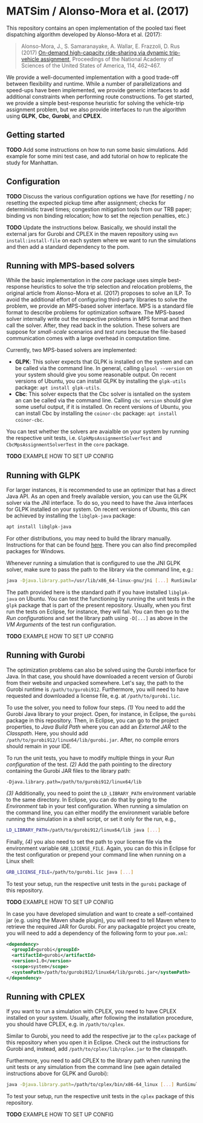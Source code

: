 # MATSim / Alonso-Mora et al. (2017)

This repository contains an open implementation of the pooled taxi fleet dispatching
algorithm developed by Alonso-Mora et al. (2017):

> Alonso-Mora, J., S. Samaranayake, A. Wallar, E. Frazzoli, D. Rus (2017) [On-demand high-capacity ride-sharing via dynamic trip-vehicle assignment](https://doi.org/10.1073/pnas.1611675114), Proceedings of the National Academy of Sciences of the United States of America, 114, 462–467.

We provide a well-documented implementation with a good trade-off between
flexibility and runtime. While a number of parallelizations and speed-ups have
been implemented, we provide generic interfaces to add additional constraints when
performing route constructions. To get started, we provide a simple best-response
heuristic for solving the vehicle-trip assignment problem, but we also provide
interfaces to run the algorithm using **GLPK**, **Cbc**, **Gurobi**, and **CPLEX**.

## Getting started

**TODO** Add some instructions on how to run some basic simulations. Add example for
some mini test case, and add tutorial on how to replicate the study for Manhattan.

## Configuration

**TODO** Discuss the various configuration options we have (for resetting / no resetting the expected pickup time after assignment; checks for deterministic travel times; congestion mitigation tools from our TRB paper; binding vs non binding relocation; how to set the rejection penalties, etc.)

**TODO** Update the instructions below. Basically, we should install the external jars for Gurobi and CPLEX in the maven repository using `mvn install:install-file` on each system where we want to run the simulations and then add a standard dependency to the pom.

## Running with MPS-based solvers

While the basic implementation in the *core* package uses simple best-response
heuristics to solve the trip selection and relocation problems, the original
article from Alonso-Mora et al. (2017) proposes to solve an ILP. To avoid the
additional effort of configuring third-party libraries to solve the problem,
we provide an MPS-based solver interface. MPS is a standard file format to
describe problems for optimization software. The MPS-based solver internally
write out the respective problems in MPS format and then call the solver. After,
they read back in the solution. These solvers are suppose for *small-scale*
scenarios and *test runs* because the file-based communication comes with a
large overhead in computation time.

Currently, two MPS-based solvers are implemented:

- **GLPK**: This solver expects that GLPK is installed on the system and can
be called via the command line. In general, calling `glpsol --version` on your system
should give you some reasonable output. On recent versions of Ubuntu, you can install
GLPK by installing the `glpk-utils` package: `apt install glpk-utils`.
- **Cbc**: This solver expects that the Cbc solver is isntalled on the system an
can be called via the command line. Calling `cbc version` should give some useful
output, if it is installed. On recent versions of Ubuntu, you can install
Cbc by installing the `coinor-cbc` package: `apt install coinor-cbc`.

You can test whether the solvers are avaialble on your system by running the
respective unit tests, i.e. `GlpkMpsAssignmentSolverTest` and `CbcMpsAssignmentSolverTest`
in the `core` package.

**TODO** EXAMPLE HOW TO SET UP CONFIG

## Running with GLPK

For larger instances, it is recommended to use an optimizer that has a direct
Java API. As an open and freely available version, you can use the GLPK solver
via the JNI interface. To do so, you need to have the Java interfaces for GLPK
installed on your system. On recent versions of Ubuntu, this can be achieved
by installing the `libglpk-java` package:

```sh
apt install libglpk-java
```

For other distributions, you may need to build the library manually. Instructions
for that can be found [here](http://glpk-java.sourceforge.net/). There you can
also find precompiled packages for Windows.

Whenever running a simulation that is configured to use the JNI GLPK solver,
make sure to pass the path to the library via the command line, e.g.:

```sh
java -Djava.library.path=/usr/lib/x86_64-linux-gnu/jni [...] RunSimulation [...]
```

The path provided here is the standard path if you have installed `libglpk-java`
on Ubuntu. You can test the functioning by running the unit tests in the `glpk`
package that is part of the present repository. Usually, when you first run
the tests on Eclipse, for instance, they will fail. You can then go to the
*Run configurations* and set the library path using `-D[...]` as
above in the *VM Arguments* of the test run configuration.

**TODO** EXAMPLE HOW TO SET UP CONFIG

## Running with Gurobi

The optimization problems can also be solved using the Gurobi interface for
Java. In that case, you should have downloaded a recent version of Gurobi from
their website and unpacked somewhere. Let's say, the path to the Gurobi runtime
is `/path/to/gurobi912`. Furthermore, you will need to have requested and downloaded
a license file, e.g. at `/path/to/gurobi.lic`.

To use the solver, you need to follow four steps. *(1)* You need to add the Gurobi
Java library to your project. Open, for instance, in Eclipse, the `gurobi` package
in this repository. Then, in Eclipse, you can go to the project properties, to
*Java Build Path* where you can add an *External JAR* to the *Classpath*. Here, you
should add `/path/to/gurobi912/linux64/lib/gurobi.jar`. After, no compile errors
should remain in your IDE.

To run the unit tests, you have to modify multiple things in your *Run configuration*
of the test. *(2)* Add the path pointing to the directory containing the Gurobi JAR
files to the library path:

```
-Djava.library.path=/path/to/gurobi912/linux64/lib
```

*(3)* Additionally, you need to point the `LD_LIBRARY_PATH` environment variable
to the same directory. In Eclipse, you can do that by going to the *Environment*
tab in your test configuration. When running a simulation on the command line,
you can either modify the environment variable before running the simulation in
a shell script, or set it only for the run, e.g.,

```sh
LD_LIBRARY_PATH=/path/to/gurobi912/linux64/lib java [...]
```

Finally, *(4)* you also need to set the path to your license file via the
environment variable `GRB_LICENSE_FILE`. Again, you can do this in Eclipse
for the test configuration or prepend your command line when running on a
Linux shell:

```sh
GRB_LICENSE_FILE=/path/to/gurobi.lic java [...]
```

To test your setup, run the respective unit tests in the `gurobi` package of this
repository.

**TODO** EXAMPLE HOW TO SET UP CONFIG

In case you have developed simulation and want to create a self-contained
jar (e.g. using the Maven shade plugin), you will need to tell Maven where
to retrieve the required JAR for Gurobi. For any packagable project you create,
you will need to add a dependency of the following form to your `pom.xml`:

```xml
<dependency>
  <groupId>gurobi</groupId>
  <artifactId>gurobi</artifactId>
  <version>1.0</version>
  <scope>system</scope>
  <systemPath>/path/to/gurobi912/linux64/lib/gurobi.jar</systemPath>
</dependency>
```

## Running with CPLEX

If you want to run a simulation with CPLEX, you need to have CPLEX installed
on your system. Usually, after following the installation procedure, you should
have CPLEX, e.g. in `/path/to/cplex`.

Similar to Gurobi, you need to add the respective jar to the `cplex` package
of this repository when you open it in Eclipse. Check out the instructions
for Gurobi and, instead, add `/path/to/cplex/lib/cplex.jar` to the
classpath.

Furthermore, you need to add CPLEX to the library path when running the unit
tests or any simulation from the command line (see again detailed instructions above for GLPK and Gurobi):

```sh
java -Djava.library.path=/path/to/cplex/bin/x86-64_linux [...] RunSimulation
```

To test your setup, run the respective unit tests in the `cplex` package of this
repository.

**TODO** EXAMPLE HOW TO SET UP CONFIG
